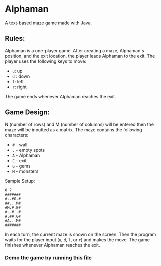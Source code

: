 # Alphaman
A text-based maze game made with Java.

## Rules:

Alphaman is a one-player game. After creating a maze, Alphaman's position, and the exit location, the player leads Alphaman to the exit.
The player uses the following keys to move:

- `u`: up
- `d` : down
- `l`: left
- `r`: right

The game ends whenever Alphaman reaches the exit.

## Game Design:

N (number of rows) and M (number of columns) will be entered then the maze will be inputted as a matrix. The maze contains the following characters:
- `#` - wall
- `.` - empty spots
- `A` - Alphaman
- `E` - exit
- `G` - gems
- `M` - monsters

Sample Setup:

```
8 7
#######
#..#G.#
##...M#
#M.#.E#
#..#..#
#.##.G#
#A...M#
#######
```

In each turn, the current maze is shown on the screen. Then the program waits for the player input (`u`, `d`, `l`, or `r`) and makes the move. The game finishes whenever Alphaman reaches the exit.

### Demo the game by running [this file](https://github.com/advious/Alphaman/blob/main/TicTacToe.java)
